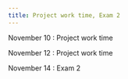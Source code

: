 ```yaml
---
title: Project work time, Exam 2
---
```


November 10
: Project work time

November 12
: Project work time

November 14
: Exam 2